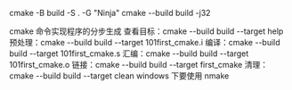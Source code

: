 cmake -B build -S . -G "Ninja"
cmake --build build -j32

cmake 命令实现程序的分步生成
查看目标：cmake --build build --target help
预处理：cmake --build build --target 101first_cmake.i
编译：cmake --build build --target 101first_cmake.s
汇编：cmake --build build --target 101first_cmake.o
链接：cmake --build build --target first_cmake
清理：cmake --build build --target clean
windows 下要使用 nmake